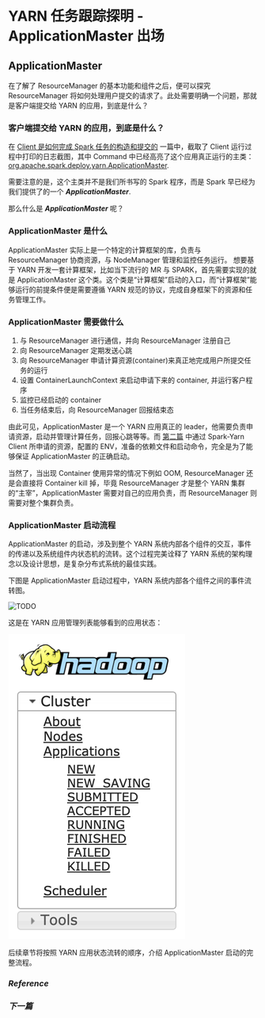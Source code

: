 # YARN 任务跟踪探明 - ApplicationMaster 出场

## **ApplicationMaster**

在了解了 ResourceManager 的基本功能和组件之后，便可以探究 ResourceManager 将如何处理用户提交的请求了。此处需要明确一个问题，那就是客户端提交给 YARN 的应用，到底是什么？

### **客户端提交给 YARN 的应用，到底是什么？**

在 [Client 是如何完成 Spark 任务的构造和提交的](./3.&#32;Client.md) 一篇中，截取了 Client 运行过程中打印的日志截图，其中 Command 中已经高亮了这个应用真正运行的主类：[org.apache.spark.deploy.yarn.ApplicationMaster](https://github.com/apache/spark/blob/v2.3.0/resource-managers/yarn/src/main/scala/org/apache/spark/deploy/yarn/ApplicationMaster.scala#L55).

需要注意的是，这个主类并不是我们所书写的 Spark 程序，而是 Spark 早已经为我们提供了的一个 ***ApplicationMaster***.

那么什么是 ***ApplicationMaster*** 呢？

### **ApplicationMaster 是什么**

ApplicationMaster 实际上是一个特定的计算框架的库，负责与 ResourceManager 协商资源，与 NodeManager 管理和监控任务运行。
想要基于 YARN 开发一套计算框架，比如当下流行的 MR 与 SPARK，首先需要实现的就是 ApplicationMaster 这个类。这个类是“计算框架”启动的入口，而“计算框架”能够运行的前提条件便是需要遵循 YARN 规范的协议，完成自身框架下的资源和任务管理工作。

### **ApplicationMaster 需要做什么**

1. 与 ResourceManager 进行通信，并向 ResourceManager 注册自己
2. 向 ResourceManager 定期发送心跳
3. 向 ResourceManager 申请计算资源(container)来真正地完成用户所提交任务的运行
4. 设置 ContainerLaunchContext 来启动申请下来的 container, 并运行客户程序
5. 监控已经启动的 container
6. 当任务结束后，向 ResourceManager 回报结束态

由此可见，ApplicationMaster 是一个 YARN 应用真正的 leader，他需要负责申请资源，启动并管理计算任务，回报心跳等等。而 [第二篇](./3.&#32;Client.md) 中通过 Spark-Yarn Client 所申请的资源，配置的 ENV，准备的依赖文件和启动命令，完全是为了能够保证 ApplicationMaster 的正确启动。

当然了，当出现 Container 使用异常的情况下例如 OOM, ResourceManager 还是会直接将 Container kill 掉，毕竟 ResourceManager 才是整个 YARN 集群的“主宰”，ApplicationMaster 需要对自己的应用负责，而 ResourceManager 则需要对整个集群负责。

### **ApplicationMaster 启动流程**

ApplicationMaster 的启动，涉及到整个 YARN 系统内部各个组件的交互，事件的传递以及系统组件内状态机的流转。这个过程完美诠释了 YARN 系统的架构理念以及设计思想，是复杂分布式系统的最佳实践。

下图是 ApplicationMaster 启动过程中，YARN 系统内部各个组件之间的事件流转图。

![TODO]()

这是在 YARN 应用管理列表能够看到的应用状态：

![App-states](./images/app-states.png)

后续章节将按照 YARN 应用状态流转的顺序，介绍 ApplicationMaster 启动的完整流程。

### ***Reference***

### ***下一篇***




